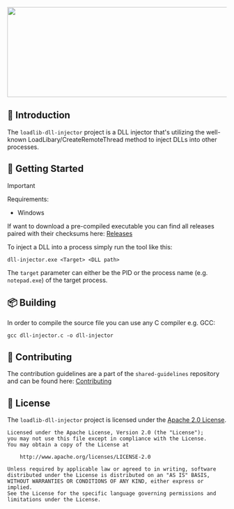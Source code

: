 <p align="center">  
    <img src="https://tools.etdon.com/placeholder-image/generate?width=830&height=207&background-color=8B5DFF,6A42C2,563A9C&text=loadlib-dll-injector&text-color=FFFFFF" width=830 height=207>    
</p>

## 🔰 Introduction

The `loadlib-dll-injector` project is a DLL injector that's utilizing the well-known LoadLibary/CreateRemoteThread method to inject DLLs into other processes.

## 🚀 Getting Started

> [!IMPORTANT]
> Requirements:
> - Windows

If want to download a pre-compiled executable you can find all releases paired with their checksums here: [Releases](https://github.com/etdon/loadlib-dll-injector/releases)

To inject a DLL into a process simply run the tool like this:
```
dll-injector.exe <Target> <DLL path>
```
The `target` parameter can either be the PID or the process name (e.g. `notepad.exe`) of the target process.

## 📦 Building
In order to compile the source file you can use any C compiler e.g. GCC:
```
gcc dll-injector.c -o dll-injector
```

## 🫴 Contributing
The contribution guidelines are a part of the `shared-guidelines` repository and can be found here: [Contributing][contributing]

## 📄 License
The `loadlib-dll-injector` project is licensed under the [Apache 2.0 License][license].
```
Licensed under the Apache License, Version 2.0 (the "License");
you may not use this file except in compliance with the License.
You may obtain a copy of the License at

    http://www.apache.org/licenses/LICENSE-2.0

Unless required by applicable law or agreed to in writing, software
distributed under the License is distributed on an "AS IS" BASIS,
WITHOUT WARRANTIES OR CONDITIONS OF ANY KIND, either express or implied.
See the License for the specific language governing permissions and
limitations under the License.
```

[contributing]: https://github.com/etdon/shared-guidelines/blob/main/CONTRIBUTING.md
[license]: https://github.com/etdon/loadlib-dll-injector/blob/master/LICENSE
